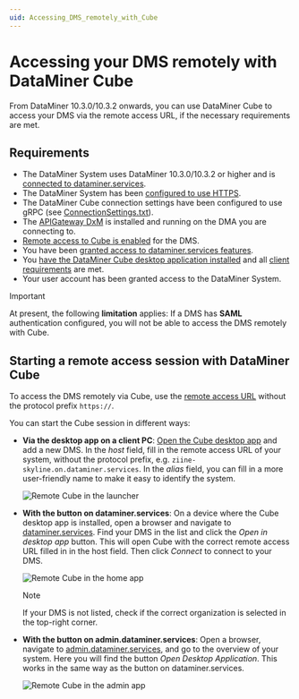 ```yaml
---
uid: Accessing_DMS_remotely_with_Cube
---
```


# Accessing your DMS remotely with DataMiner Cube

From DataMiner 10.3.0/10.3.2 onwards, you can use DataMiner Cube to access your DMS via the remote access URL, if the necessary requirements are met.<!-- RN 37841 -->

## Requirements

- The DataMiner System uses DataMiner 10.3.0/10.3.2 or higher and is [connected to dataminer.services](xref:Connecting_your_DataMiner_System_to_the_cloud).
- The DataMiner System has been [configured to use HTTPS](xref:Setting_up_HTTPS_on_a_DMA).
- The DataMiner Cube connection settings have been configured to use gRPC (see [ConnectionSettings.txt](xref:ConnectionSettings_txt)).
- The [APIGateway DxM](xref:DataMinerExtensionModules#apigateway) is installed and running on the DMA you are connecting to.
- [Remote access to Cube is enabled](xref:Controlling_remote_access) for the DMS.
- You have been [granted access to dataminer.services features](xref:Giving_users_access_to_cloud_features).
- You [have the DataMiner Cube desktop application installed](xref:Installing_configuring_the_DataMiner_Cube_software) and all [client requirements](xref:DataMiner_Client_Requirements) are met.
- Your user account has been granted access to the DataMiner System.

> [!IMPORTANT]
> At present, the following **limitation** applies: If a DMS has **SAML** authentication configured, you will not be able to access the DMS remotely with Cube.

## Starting a remote access session with DataMiner Cube

To access the DMS remotely via Cube, use the [remote access URL](xref:Cloud_Remote_Access_URL) without the protocol prefix `https://`.

You can start the Cube session in different ways:

- **Via the desktop app on a client PC**: [Open the Cube desktop app](xref:Using_the_desktop_app) and add a new DMS. In the *host* field, fill in the remote access URL of your system, without the protocol prefix, e.g. `ziine-skyline.on.dataminer.services`. In the *alias* field, you can fill in a more user-friendly name to make it easy to identify the system.

  ![Remote Cube in the launcher](~/user-guide/images/RemoteCubeLauncher.png)

- **With the button on dataminer.services**: On a device where the Cube desktop app is installed, open a browser and navigate to [dataminer.services](https://dataminer.services). Find your DMS in the list and click the *Open in desktop app* button. This will open Cube with the correct remote access URL filled in in the host field. Then click *Connect* to connect to your DMS.

  ![Remote Cube in the home app](~/user-guide/images/CcaHomeApp.png)

  > [!NOTE]
  > If your DMS is not listed, check if the correct organization is selected in the top-right corner.

- **With the button on admin.dataminer.services**: Open a browser, navigate to [admin.dataminer.services](https://admin.dataminer.services), and go to the overview of your system. Here you will find the button *Open Desktop Application*. This works in the same way as the button on dataminer.services.

  ![Remote Cube in the admin app](~/user-guide/images/RemoteCubeAdminApp.png)
